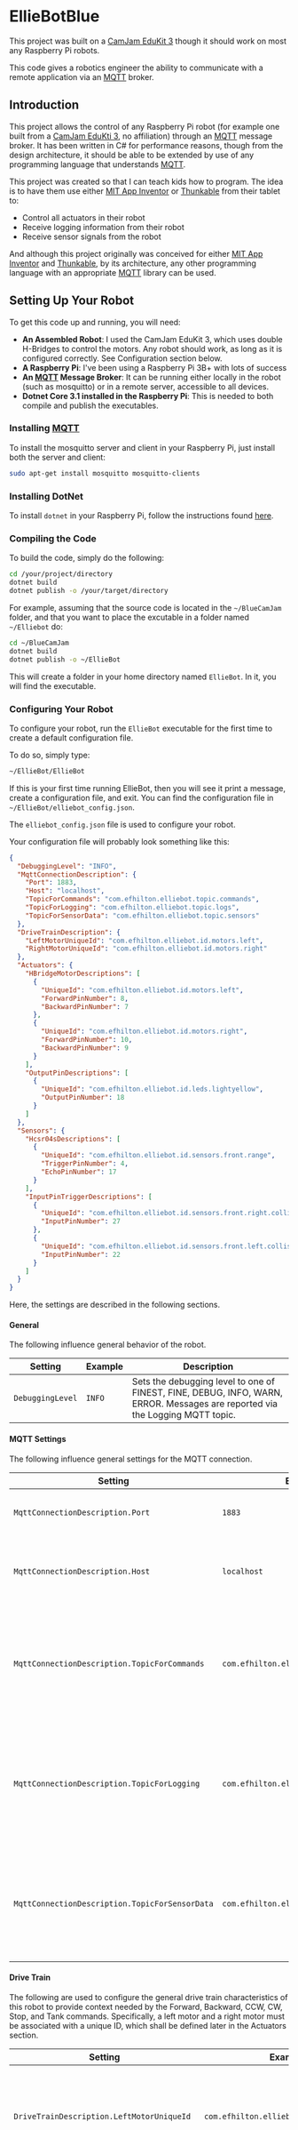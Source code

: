 # EllieBotBlue
This project was built on a [CamJam EduKit 3](https://thepihut.com/collections/camjam-edukit/products/camjam-edukit-3-robotics) though it should work on most any Raspberry Pi robots.  

This code gives a robotics engineer the ability to communicate with a remote application via an [MQTT](https://mqtt.org/) broker.  

## Introduction
This project allows the control of any Raspberry Pi robot (for example one built from a [CamJam EduKti 3](https://thepihut.com/collections/camjam-edukit/products/camjam-edukit-3-robotics), no affiliation) through an [MQTT](https://mqtt.org/) message broker. It has been written in C# for performance reasons, though from the design architecture, it should be able to be extended by use of any programming language that understands [MQTT](https://mqtt.org/).

This project was created so that I can teach kids how to program.  The idea is to have them use either [MIT App Inventor](https://appinventor.mit.edu/) or [Thunkable](https://thunkable.com/#/) from their tablet to:

- Control all actuators in their robot
- Receive logging information from their robot
- Receive sensor signals from the robot

And although this project originally was conceived for either [MIT App Inventor](https://appinventor.mit.edu/) and [Thunkable](https://thunkable.com/#/), by its architecture, any other programming language with an appropriate [MQTT](https://mqtt.org/) library can be used.

## Setting Up Your Robot

To get this code up and running, you will need:

- **An Assembled Robot**: I used the CamJam EduKit 3, which uses double H-Bridges to control the motors. Any robot should work, as long as it is configured correctly. See Configuration section below.
- **A Raspberry Pi**: I've been using a Raspberry Pi 3B+ with lots of success
- **An [MQTT](https://mqtt.org/) Message Broker**: It can be running either locally in the robot (such as mosquitto) or in a remote server, accessible to all devices. 
- **Dotnet Core 3.1 installed in the Raspberry Pi**: This is needed to both compile and publish the executables.

### Installing [MQTT](https://mqtt.org/)

To install the mosquitto server and client in your Raspberry Pi, just install both the server and client:

```BASH
sudo apt-get install mosquitto mosquitto-clients
```

### Installing DotNet

To install `dotnet` in your Raspberry Pi, follow the instructions found [here](https://docs.microsoft.com/en-us/dotnet/iot/deployment).

### Compiling the Code

To build the code, simply do the following:

```BASH
cd /your/project/directory
dotnet build
dotnet publish -o /your/target/directory
```
For example, assuming that the source code is located in the `~/BlueCamJam` folder, and that you want to place the excutable in a folder named `~/Elliebot` do:

```BASH
cd ~/BlueCamJam
dotnet build
dotnet publish -o ~/EllieBot
```

This will create a folder in your home directory named `EllieBot`. In it, you will find the executable. 

### Configuring Your Robot

To configure your robot, run the `EllieBot` executable for the first time to create a default configuration file.

To do so, simply type:

```BASH
~/EllieBot/EllieBot
```

If this is your first time running EllieBot, then you will see it print a message, create a configuration file, and exit.  You can find the configuration file in `~/EllieBot/elliebot_config.json`.

The `elliebot_config.json` file is used to configure your robot. 


Your configuration file will probably look something like this:

```JSON
{
  "DebuggingLevel": "INFO",
  "MqttConnectionDescription": {
    "Port": 1883,
    "Host": "localhost",
    "TopicForCommands": "com.efhilton.elliebot.topic.commands",
    "TopicForLogging": "com.efhilton.elliebot.topic.logs",
    "TopicForSensorData": "com.efhilton.elliebot.topic.sensors"
  },
  "DriveTrainDescription": {
    "LeftMotorUniqueId": "com.efhilton.elliebot.id.motors.left",
    "RightMotorUniqueId": "com.efhilton.elliebot.id.motors.right"
  },
  "Actuators": {
    "HBridgeMotorDescriptions": [
      {
        "UniqueId": "com.efhilton.elliebot.id.motors.left",
        "ForwardPinNumber": 8,
        "BackwardPinNumber": 7
      },
      {
        "UniqueId": "com.efhilton.elliebot.id.motors.right",
        "ForwardPinNumber": 10,
        "BackwardPinNumber": 9
      }
    ],
    "OutputPinDescriptions": [
      {
        "UniqueId": "com.efhilton.elliebot.id.leds.lightyellow",
        "OutputPinNumber": 18
      }
    ]
  },
  "Sensors": {
    "Hcsr04sDescriptions": [
      {
        "UniqueId": "com.efhilton.elliebot.id.sensors.front.range",
        "TriggerPinNumber": 4,
        "EchoPinNumber": 17
      }
    ],
    "InputPinTriggerDescriptions": [
      {
        "UniqueId": "com.efhilton.elliebot.id.sensors.front.right.collision",
        "InputPinNumber": 27
      },
      {
        "UniqueId": "com.efhilton.elliebot.id.sensors.front.left.collision",
        "InputPinNumber": 22
      }
    ]
  }
}

```
Here, the settings are described in the following sections.

#### General

The following influence general behavior of the robot.

| Setting | Example | Description | 
| --- | ---| --- | 
| `DebuggingLevel` | `INFO` | Sets the debugging level to one of FINEST, FINE, DEBUG, INFO, WARN, ERROR. Messages are reported via the Logging MQTT topic. |

#### MQTT Settings

The following influence general settings for the MQTT connection.

| Setting | Example | Description | 
| --- | ---| --- | 
| `MqttConnectionDescription.Port` | `1883` | The port via which to connect to the [MQTT](https://mqtt.org/) broker | 
| `MqttConnectionDescription.Host` | `localhost` | The server hosting the [MQTT](https://mqtt.org/) broker (it could be local or remote) |
| `MqttConnectionDescription.TopicForCommands` | `com.efhilton.elliebot.topic.commands` | The [MQTT](https://mqtt.org/) topic via which commands will be received. Any device/module can add/listen to commands in this topic. |
| `MqttConnectionDescription.TopicForLogging` | `com.efhilton.elliebot.topic.logs` | The [MQTT](https://mqtt.org/) topic via which commands will be received. Any device and/or module can add/listen to events in this topic. |
| `MqttConnectionDescription.TopicForSensorData` | `com.efhilton.elliebot.topic.sensors` | The [MQTT](https://mqtt.org/) topic via which sensor data will be transmitted. Any device and/or module can add/listen to data in this topic. |

#### Drive Train

The following are used to configure the general drive train characteristics of this robot to provide context needed by the Forward, Backward, CCW, CW, Stop, and Tank commands.  Specifically, a left motor and a right motor must be associated with a unique ID, which shall be defined later in the Actuators section.

| Setting | Example | Description | 
| --- | ---| --- | 
|`DriveTrainDescription.LeftMotorUniqueId` | `com.efhilton.elliebot.id.motors.left` | Declares the left motor id. This id should be defined in the Actuator section. |
|`DriveTrainDescription.RightMotorUniqueId` | `com.efhilton.elliebot.id.motors.right` | Declares the right motor id. This id should be defined in the Actuator section. |

#### Actuators

The following describes actuators configurations. Actuators are any lights, motors, etc. Any number of them can be defined.  Actuators are generally accessible via the Commands MQTT topic.

| Setting | Example | Description | 
| --- | ---| --- | 
| `Actuators.HBridgeMotorDescriptions.UniqueId` | `com.efhilton.elliebot.id.motors.left` | HBridge motor unique identifier for a given motor. This motor is controlled via a simple HBridge, which uses a forward pin, and a backward pin. In this configuration, no Enable pin is used, yet the program will simulate a PWM signal to control the pins as necessary. |
| `Actuators.HBridgeMotorDescriptions.ForwardPinNumber` | 8 | The GPIO pin which will drive this motor forward. |
| `Actuators.HBridgeMotorDescriptions.BackwardPinNumber` |  7| The GPIO pin which will drive the motor Backward. | 
| `OutputPinDescriptions.UniqueId` | `com.efhilton.elliebot.id.leds.lightyellow` | The unique identifier for an output pin |
| `OutputPinDescriptions.OutputPinNumber` | 18 | The GPIO output pin. | 

#### Sensors 

Registered sensors will be monitored and their value reported via the Sensor Data MQTT topic.

| Setting | Example | Description |
| --- | --- | --- |
| `Sensors.Hcsr04sDescriptions.UniqueId` |` com.efhilton.elliebot.id.sensors.front.range` | The unique identifier for a HCSR04s Ultrasonic Range sensor |
| `Sensors.Hcsr04sDescriptions.TriggerPinNumber` |  4 | The GPIO pin which is used to trigger the range finding in the HCSR04s sensor. |
| `Sensors.Hcsr04sDescriptions.EchoPinNumber` | 17 | The GPIO pin that receives the return pulse from the HCSR04s sensor. |
| `Sensors.InputPinTriggerDescriptions.UniqueId` | `com.efhilton.elliebot.id.sensors.front.right.collision` | The Unique Identifier for an input pin trigger. |
| `Sensors.InputPinTriggerDescriptions.InputPinNumber` | 27 | The GPIO pin which receives the change in value (high or low) |


> :warning: **WARNING**: For simplicity, and with the assumption that this code is running inside a controlled network, all security mechanisms have been disabled. You have been warned!

> :warning: **WARNING** Please make sure that the settings match your hardware. Failure to do so could damage your robot!

## Running The Code

Once you've configured your robot as described above, you are ready to run the code.

To do so, simply type:

```BASH
~/EllieBot/EllieBot
```

Your robot is now ready to receive commands.

## Commanding Your Robot

This section describes the syntax needed to command your robot.

### General Command Syntax

Commands are sent as json packets over the [MQTT](https://mqtt.org/) Commands topic. They have the syntax as follows:

```JSON
{
    "Command":"<some command>",
    "Arguments": [
        "<arg1>", ... , "<argN>"
    ]
}
```

For example, to drive your robot like a tank, simply set the forward and ccw effort by using the `com.efhilton.elliebot.cmd.go.tank` command as follows:

```JSON
{
    "Command":"com.efhilton.elliebot.cmd.go.tank",
    "Arguments": [
        "0.1","-0.5"
    ]
}
```
Here, the end effect is that the tank will advance forward at a very slow speed while turning clockwise (roughly speaking, the left motor will operate at 60% duty cycle, going forward, while the right motor operates at 40% duty cycle, going backward).

### Commands

The following commands are recognized by the robot.

| Command | Arguments | Example | Description |
| --- | --- | --- | --- | 
| `com.efhilton.elliebot.cmd.go.tank` | `<forward_effort>,<ccw_effort>`| `{"Command":"com.efhilton.elliebot.cmd.go.tank", "Arguments": ["0.5","-0.5"]}`| Sets the forward speed of the robot as well as the rate of rotation.  For example, setting the `<forward_effort>` to zero, and the `<ccw_effort>` to one will cause the robot to spin counterclockwise about its vertical axis only.  Acceptable values range from `[-1, 1]` for both arguments.|
| `com.efhilton.elliebot.cmd.go.back` | `<abs_dutycycle>`| `{"Command":"com.efhilton.elliebot.cmd.go.back", "Arguments": ["0.5"]}`| Sets the backward speed to the specified absolute duty cycle. The `<abs_dutycycle>` argument will dictate how much effort to use on this command.  Valid arguments are in the range of `[0,1]`.|
| `com.efhilton.elliebot.cmd.go.forward` | `<abs_dutycycle>`| `{"Command":"com.efhilton.elliebot.cmd.go.forward", "Arguments": ["0.5"]}`| Sets the forward speed to the specified absolute duty cycle. The `<abs_dutycycle>` argument will dictate how much effort to use on this command.  Valid arguments are in the range of `[0,1]`.|
| `com.efhilton.elliebot.cmd.go.ccw` | `<abs_dutycycle>`| `{"Command":"com.efhilton.elliebot.cmd.go.ccw", "Arguments": ["0.5"]}`| Sets the counterclockwise speed to the specified absolute duty cycle. The `<abs_dutycycle>` argument will dictate how much effort to use on this command.  Valid arguments are in the range of `[0,1]`.|
| `com.efhilton.elliebot.cmd.go.cw` | `<abs_dutycycle>`| `{"Command":"com.efhilton.elliebot.cmd.go.cw", "Arguments": ["0.5"]}`| Sets the clockwise speed to the specified absolute duty cycle. The `<abs_dutycycle>` argument will dictate how much effort to use on this command.  Valid arguments are in the range of `[0,1]`.|
| `com.efhilton.elliebot.cmd.go.stop` | _none_ | `{"Command":"com.efhilton.elliebot.cmd.go.stop", "Arguments": []}`| Stops all motion of the robot.|
| `com.efhilton.elliebot.cmd.led.on` | `{"Command":"com.efhilton.elliebot.cmd.led.on", "Arguments": ["com.efhilton.elliebot.id.leds.lightyellow" ]}` | Turns on the pin identified by the unique identifier.  In the case of this example, this turns on the yellow light identified by `com.efhilton.elliebot.id.leds.lightyellow`.|
| `com.efhilton.elliebot.cmd.led.off` | `{"Command":"com.efhilton.elliebot.cmd.led.off", "Arguments": ["com.efhilton.elliebot.id.leds.lightyellow" ]}` | Turns off the pin identified by the unique identifier.  In the case of this example, this turns off the yellow light identified by `com.efhilton.elliebot.id.leds.lightyellow`.|
| `com.efhilton.elliebot.cmd.pwm.set` | `{"Command":"com.efhilton.elliebot.cmd.pwm.set", "Arguments": ["com.efhilton.elliebot.id.motors.left", "0.4" ]}` | Sets the PWM duty cycle for the identified HBridge Motor.  In the case of this example, this sets the duty cycle for the left motor identified by `com.efhilton.elliebot.id.motors.left`.|

## Receiving Sensor Data 

Sensor data is transmitted as a JSON packet over the Sensor Data MQTT topic.  The packet looks as follows:

```JSON
{
     "UniqueId":"<unique_id>",
     "Data":["<datum_1>",...,"<datum_N>"]
}
```

Example:

```JSON
{
     "UniqueId":"my.temperature.sensor",
     "Data":["23.0"]
}
```

Here:

- `UniqueId` is a unique identifier for the sensor, in this case `my.temperature.sensor`
- `Data` is an array of data received from that sensor.  For example, a temperature sensor would return one datum, whereas an array of temperature sensors would return an appropriately sized array. In this case, this sensor is reporting a 23 degree celsius teperature.

It is important to note that any device/module can generate and/or consume sensor data.

## Receiving Logging Information

Logging messages are transmitted as JSON packets over the Logs MQTT topic.  The packet looks as follows:

```JSON
{
     "Level":"<log_level_as_int>",
     "LevelStr": "<log_level_as_human_readable_str>",
     "Message": "<log_message>"
}
```
For example:

```JSON
{
     "Level":"2",
     "LevelStr": "DEBUG",
     "Message": "Battery level is now at 50%"
}
```
Here:

- `Level`: A number ranging from 0-5, representing a FINEST, FINE, DEBUG, INFO, WARN, ERROR, respectively.
- `LevelStr`: A human readable level string, for example "FINEST", "FINE", "DEBUG", "INFO", "WARN", and "ERROR".
- `Message`: The event message. For example "Battery level is low".

It is important to note that any device/module can generate and/or consume logging information.

## Client Code, [MIT App Inventor](https://appinventor.mit.edu/)

A quick way to test out your robot is to create a simple application in [MIT App Inventor](https://appinventor.mit.edu/).  

Here, I created a simple joystick application which makes use of the `com.efhilton.elliebot.cmd.go.tank` command. I had a lot of fun driving this robot all around the house, using my phone. I drove it around all forms of obstacles, and timed myself as a personal challenge.

The [MIT App Inventor](https://appinventor.mit.edu/) code can be found [here](./images/EllieBotBlue_Tester.aia).
The Design screen implements a simple joystick control as follows: ![Design Screen](images/screens.png).

I used:
- the built in "Ball" widget, used that as the joystick's head. You drag the ball across the screen, and its relative position from center is converted into control signals for the robot.  
- a text box to enter the IP address of the robot
- a checkbox to connect and disconnect from the robot
- two sliders, which I use to control the horizontal and vertical sensitivity of the joystick
- the `UrsPahoClient`, which is a fantastic little [MQTT](https://mqtt.org/) client plugin that you can download from the [Ullis Roboter Seite](https://ullisroboterseite.de/android-AI2-PahoMQTT-en.html).
- a log window which listens to the logs topic.
- a sensor display widget
- a switch to turn a light on and off.

The blocks for this project are as follows ![Blocks](images/blocks.png).  

## License
This project is governed by the MIT License. All rights reserved.

## Author
The main author for this project is Edgar Hilton, edgar.hilton@gmail.com.

## Questions?
Please don't hesitate to reach out to me, edgar.hilton@gmail.com if you have any questions, comments, or ideas on how to enhance this project.

## Buy Me Coffee
If you find this code useful, and if you either want to feed my growing love of Raspberry Pi hardware, or if you want to buy me a cup of coffee, then consider making a Paypal donation to [my Paypal](http://paypal.com.me/mighty2020).

## Copyright
Copyright 2021 Edgar Hilton

Permission is hereby granted, free of charge, to any person obtaining a copy of this software and associated documentation files (the "Software"), to deal in the Software without restriction, including without limitation the rights to use, copy, modify, merge, publish, distribute, sublicense, and/or sell copies of the Software, and to permit persons to whom the Software is furnished to do so, subject to the following conditions:

The above copyright notice and this permission notice shall be included in all copies or substantial portions of the Software.

THE SOFTWARE IS PROVIDED "AS IS", WITHOUT WARRANTY OF ANY KIND, EXPRESS OR IMPLIED, INCLUDING BUT NOT LIMITED TO THE WARRANTIES OF MERCHANTABILITY, FITNESS FOR A PARTICULAR PURPOSE AND NONINFRINGEMENT. IN NO EVENT SHALL THE AUTHORS OR COPYRIGHT HOLDERS BE LIABLE FOR ANY CLAIM, DAMAGES OR OTHER LIABILITY, WHETHER IN AN ACTION OF CONTRACT, TORT OR OTHERWISE, ARISING FROM, OUT OF OR IN CONNECTION WITH THE SOFTWARE OR THE USE OR OTHER DEALINGS IN THE SOFTWARE.

In other words, use this software at your own risk. 

I am not affiliated in any way with The Pi Hut, its affiliates, or affilliates of ITS affiliates.

